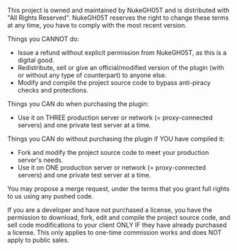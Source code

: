 This project is owned and maintained by NukeGH05T and is distributed with "All Rights Reserved".
NukeGH05T reserves the right to change these terms at any time, you have to comply with the most recent version.

Things you CANNOT do:
- Issue a refund without explicit permission from NukeGH05T, as this is a digital good.
- Redistribute, sell or give an official/modified version of the plugin (with or without any type of counterpart) to anyone else.
- Modify and compile the project source code to bypass anti-piracy checks and protections.

Things you CAN do when purchasing the plugin:
- Use it on THREE production server or network (= proxy-connected servers) and one private test server at a time.

Things you CAN do without purchasing the plugin if YOU have compiled it:
- Fork and modify the project source code to meet your production server's needs.
- Use it on ONE production server or network (= proxy-connected servers) and one private test server at a time.

You may propose a merge request, under the terms that you grant full rights to us using any pushed code.

If you are a developer and have not purchased a license, you have the permission to download, fork, edit and compile
the project source code, and sell code modifications to your client ONLY IF they have already purchased a license.
This only applies to one-time commission works and does NOT apply to public sales.

